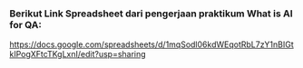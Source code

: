 ### Berikut Link Spreadsheet dari pengerjaan praktikum What is AI for QA:

https://docs.google.com/spreadsheets/d/1mqSodl06kdWEqotRbL7zY1nBIGtkIPogXFtcTKgLxnI/edit?usp=sharing